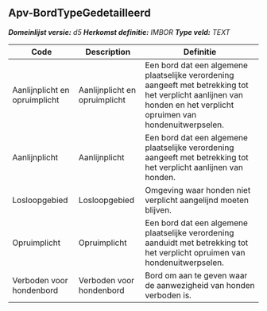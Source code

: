 ﻿## Apv-BordTypeGedetailleerd

*__Domeinlijst versie:__ d5*
*__Herkomst definitie:__ IMBOR*
*__Type veld:__ TEXT*

|__Code__ |__Description__ |__Definitie__	|
|	---	|	---	|   ---	| 
| Aanlijnplicht en opruimplicht | Aanlijnplicht en opruimplicht | Een bord dat een algemene plaatselijke verordening aangeeft met betrekking tot het verplicht aanlijnen van honden en het verplicht opruimen van hondenuitwerpselen. |
| Aanlijnplicht | Aanlijnplicht | Een bord dat een algemene plaatselijke verordening aangeeft met betrekking tot het verplicht aanlijnen van honden. |
| Losloopgebied | Losloopgebied | Omgeving waar honden niet verplicht aangelijnd moeten blijven. |
| Opruimplicht | Opruimplicht | Een bord dat een algemene plaatselijke verordening aanduidt met betrekking tot het verplicht opruimen van hondenuitwerpselen. |
| Verboden voor hondenbord | Verboden voor hondenbord | Bord om aan te geven waar de aanwezigheid van honden verboden is. |
